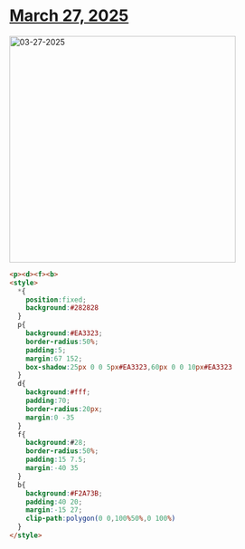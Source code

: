 # [March 27, 2025](https://cssbattle.dev/play/o6LXD89QZyqyC0KRrJUl)

<img src="https://firebasestorage.googleapis.com/v0/b/cssbattleapp.appspot.com/o/user%2Fe6YbeBahWNPT7VpE2rE2p85byxa2%2Ftargets%2Ftarget_W1OXWKH@2x.png?alt=media" width="400" alt="03-27-2025" />

```html
<p><d><f><b>
<style>
  *{
    position:fixed;
    background:#282828
  }
  p{
    background:#EA3323;
    border-radius:50%;
    padding:5;
    margin:67 152;
    box-shadow:25px 0 0 5px#EA3323,60px 0 0 10px#EA3323
  }
  d{
    background:#fff;
    padding:70;
    border-radius:20px;
    margin:0 -35
  }
  f{
    background:#28;
    border-radius:50%;
    padding:15 7.5;
    margin:-40 35
  }
  b{
    background:#F2A73B;
    padding:40 20;
    margin:-15 27;
    clip-path:polygon(0 0,100%50%,0 100%)
  }
</style>
```
